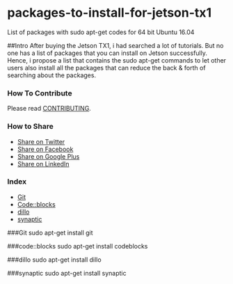 # packages-to-install-for-jetson-tx1
List of packages with sudo apt-get codes for 64 bit Ubuntu 16.04

##Intro
After buying the Jetson TX1, i had searched a lot of tutorials.  But no one has a list of packages that you can install on Jetson successfully.  Hence, i propose a list that contains the sudo apt-get commands to let other users also install all the packages that can reduce the back & forth of searching about the packages.

### How To Contribute

Please read [CONTRIBUTING](/CONTRIBUTING.md).

### How to Share
+ [Share on Twitter](http://twitter.com/home?status=https://github.com/akarsh/packages-to-install-for-jetson-tx1)
+ [Share on Facebook](http://www.facebook.com/sharer/sharer.php?s=100&p[url]=https://github.com/akarsh/packages-to-install-for-jetson-tx1)
+ [Share on Google Plus](https://plus.google.com/share?url=https://github.com/akarsh/packages-to-install-for-jetson-tx1)
+ [Share on LinkedIn](http://www.linkedin.com/shareArticle?mini=true&url=https://github.com/akarsh/packages-to-install-for-jetson-tx1)

### Index
* [Git](#Git)
* [Code::blocks](#codeblocks)
* [dillo](#dillo)
* [synaptic](#synaptic)

###Git
sudo apt-get install git

###code::blocks
sudo apt-get install codeblocks

###dillo
sudo apt-get install dillo

###synaptic
sudo apt-get install synaptic

